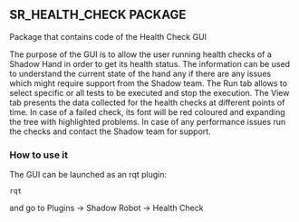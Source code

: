 ## SR_HEALTH_CHECK PACKAGE

Package that contains code of the Health Check GUI

The purpose of the GUI is to allow the user running health checks of a Shadow Hand in order to get its health status. The information can be used to understand the current state of the hand any if there are any issues which might require support from the Shadow team.
The Run tab allows to select specific or all tests to be executed and stop the execution. The View tab presents the data collected for the health checks at different points of time. In case of a failed check, its font will be red coloured and expanding the tree with highlighted problems. In case of any performance issues run the checks and contact the Shadow team for support.

### How to use it

The GUI can be launched as an rqt plugin:

```
rqt
```

and go to Plugins -> Shadow Robot -> Health Check
